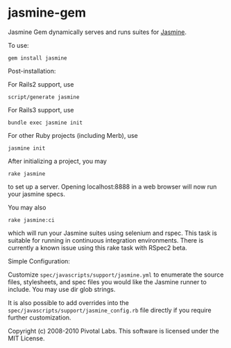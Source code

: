 jasmine-gem
============

Jasmine Gem dynamically serves and runs suites for [Jasmine](http://github.com/pivotal/jasmine).

To use:

`gem install jasmine`

Post-installation:

For Rails2 support, use

`script/generate jasmine`

For Rails3 support, use

`bundle exec jasmine init`

For other Ruby projects (including Merb), use

`jasmine init`

After initializing a project, you may

`rake jasmine`

to set up a server. Opening localhost:8888 in a web browser will now run your jasmine specs.

You may also

`rake jasmine:ci`

which will run your Jasmine suites using selenium and rspec. This task is suitable for running in continuous integration environments.  There is currently a known issue using this rake task with RSpec2 beta.

Simple Configuration:

Customize `spec/javascripts/support/jasmine.yml` to enumerate the source files, stylesheets, and spec files you would like the Jasmine runner to include.
You may use dir glob strings.

It is also possible to add overrides into the `spec/javascripts/support/jasmine_config.rb` file directly if you require further customization.

Copyright (c) 2008-2010 Pivotal Labs. This software is licensed under the MIT License.
